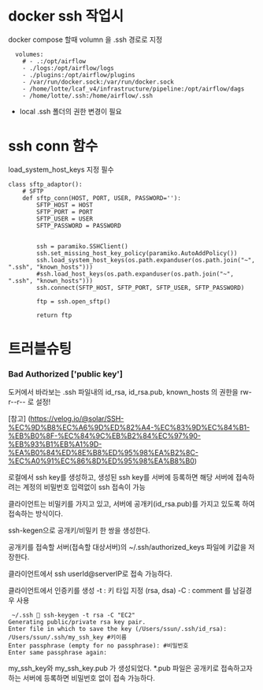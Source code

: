 # docker ssh 작업시  
docker compose 할때 volumn 을 .ssh 경로로 지정
```
  volumes:
    # - .:/opt/airflow
    - ./logs:/opt/airflow/logs
    - ./plugins:/opt/airflow/plugins
    - /var/run/docker.sock:/var/run/docker.sock
    - /home/lotte/lcaf_v4/infrastructure/pipeline:/opt/airflow/dags
    - /home/lotte/.ssh:/home/airflow/.ssh

```

* local .ssh 폴더의 권한 변경이 필요  




# ssh conn 함수

load_system_host_keys 지정 필수

```
class sftp_adaptor():
    # SFTP 
    def sftp_conn(HOST, PORT, USER, PASSWORD=''):
        SFTP_HOST = HOST
        SFTP_PORT = PORT
        SFTP_USER = USER
        SFTP_PASSWORD = PASSWORD

        
        ssh = paramiko.SSHClient()
        ssh.set_missing_host_key_policy(paramiko.AutoAddPolicy())
        ssh.load_system_host_keys(os.path.expanduser(os.path.join("~", ".ssh", "known_hosts")))
        #ssh.load_host_keys(os.path.expanduser(os.path.join("~", ".ssh", "known_hosts")))
        ssh.connect(SFTP_HOST, SFTP_PORT, SFTP_USER, SFTP_PASSWORD)
        
        ftp = ssh.open_sftp()

        return ftp

```

# 트러블슈팅

### Bad Authorized ['public key']

도커에서 바라보는 .ssh 파일내의 id_rsa, id_rsa.pub, known_hosts 의 권한을 rw-r--r-- 로 설정!






[참고] (https://velog.io/@solar/SSH-%EC%9D%B8%EC%A6%9D%ED%82%A4-%EC%83%9D%EC%84%B1-%EB%B0%8F-%EC%84%9C%EB%B2%84%EC%97%90-%EB%93%B1%EB%A1%9D-%EA%B0%84%ED%8E%B8%ED%95%98%EA%B2%8C-%EC%A0%91%EC%86%8D%ED%95%98%EA%B8%B0)


로컬에서 ssh key를 생성하고, 생성된 ssh key를 서버에 등록하면 해당 서버에 접속하려는 계정의 비밀번호 입력없이 ssh 접속이 가능

클라이언트는 비밀키를 가지고 있고, 서버에 공개키(id_rsa.pub)를 가지고 있도록 하여 접속하는 방식이다.

ssh-kegen으로 공개키/비밀키 한 쌍을 생성한다.

공개키를 접속할 서버(접속할 대상서버)의 ~/.ssh/authorized_keys 파일에 키값을 저장한다.

클라이언트에서 ssh userId@serverIP로 접속 가능하다.


클라이언트에서 인증키를 생성
-t : 키 타입 지정 (rsa, dsa)
-C : comment 를 남길경우 사용

```
 ~/.ssh  ssh-keygen -t rsa -C "EC2"
Generating public/private rsa key pair.
Enter file in which to save the key (/Users/ssun/.ssh/id_rsa): /Users/ssun/.ssh/my_ssh_key #키이름
Enter passphrase (empty for no passphrase): #비밀번호
Enter same passphrase again:
```
my_ssh_key와 my_ssh_key.pub 가 생성되었다. *.pub 파일은 공개키로 접속하고자 하는 서버에 등록하면 비밀번호 없이 접속 가능하다.
